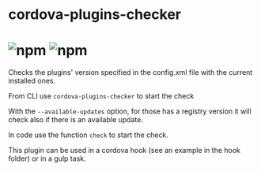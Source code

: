 # cordova-plugins-checker
# ![npm](https://img.shields.io/npm/v/cordova-plugins-checker?style=plastic) ![npm](https://img.shields.io/npm/dt/cordova-plugins-checker?style=plastic)

Checks the plugins' version specified in the config.xml file with the current installed ones.

From CLI use `cordova-plugins-checker` to start the check

With the `--available-updates` option, for those has a registry version it will check also if there is an available update.

In code use the function `check` to start the check.

This plugin can be used in a cordova hook (see an example in the hook folder) or in a gulp task.
